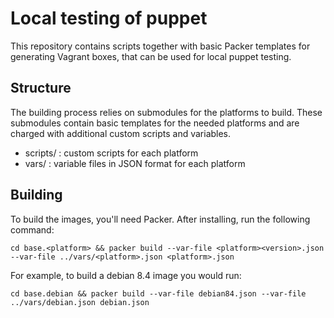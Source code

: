 # Local testing of puppet

This repository contains scripts together with basic Packer templates for
generating Vagrant boxes, that can be used for local puppet testing.

## Structure

The building process relies on submodules for the platforms to build. These
submodules contain basic templates for the needed platforms and are charged
with additional custom scripts and variables.

  * scripts/ : custom scripts for each platform
  * vars/ : variable files in JSON format for each platform

## Building

To build the images, you'll need Packer. After installing, run the following
command:

    cd base.<platform> && packer build --var-file <platform><version>.json --var-file ../vars/<platform>.json <platform>.json

For example, to build a debian 8.4 image you would run:

    cd base.debian && packer build --var-file debian84.json --var-file ../vars/debian.json debian.json
